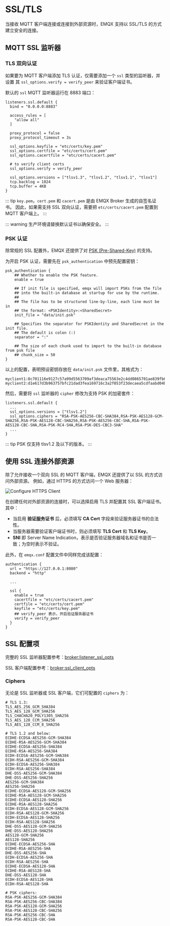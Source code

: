 # SSL/TLS

当接收 MQTT 客户端连接或连接到外部资源时，EMQX 支持以 SSL/TLS 的方式
建立安全的连接。

## MQTT SSL 监听器

### TLS 双向认证

如果要为 MQTT 客户端添加 TLS 认证，仅需要添加一个 `ssl` 类型的监听器，并设置
其 `ssl_options.verify = verify_peer` 来验证客户端证书。

默认的 `ssl` MQTT 监听器运行在 8883 端口：

```
listeners.ssl.default {
  bind = "0.0.0.0:8883"

  access_rules = [
    "allow all"
  ]

  proxy_protocol = false
  proxy_protocol_timeout = 3s

  ssl_options.keyfile = "etc/certs/key.pem"
  ssl_options.certfile = "etc/certs/cert.pem"
  ssl_options.cacertfile = "etc/certs/cacert.pem"

  # to verify client certs
  ssl_options.verify = verify_peer

  ssl_options.versions = ["tlsv1.3", "tlsv1.2", "tlsv1.1", "tlsv1"]
  tcp.backlog = 1024
  tcp.buffer = 4KB
}
```

::: tip
`key.pem`，`cert.pem` 和 `cacert.pem` 是由 EMQX Broker 生成的自签名证书。
因此，如果需支持 SSL 双向认证，需要把 `etc/certs/cacert.pem` 配置到 MQTT
客户端上。
:::

::: warning
生产环境请替换默认证书以确保安全。
:::

### PSK 认证

除常规的 SSL 配置外，EMQX 还提供了对 [PSK (Pre-Shared-Key)](https://en.wikipedia.org/wiki/Pre-shared_key) 的支持。

为开启 PSK 认证，需要先在 `psk_authentication` 中预先配置密钥：

```
psk_authentication {
    ## Whether to enable the PSK feature.
    enable = true

    ## If init file is specified, emqx will import PSKs from the file
    ## into the built-in database at startup for use by the runtime.
    ##
    ## The file has to be structured line-by-line, each line must be in
    ## the format: <PSKIdentity>:<SharedSecret>
    init_file = "data/init.psk"

    ## Specifies the separator for PSKIdentity and SharedSecret in the init file.
    ## The default is colon (:)
    separator = ":"

    ## The size of each chunk used to import to the built-in database from psk file
    ## chunk_size = 50
}
```

以上的配置，表明预设密钥存放在 `data/init.psk` 文件里，其格式为：

```
myclient1:8c701116e9127c57a99d5563709af3deaca75563e2c4dd0865701ae839fb6d79
myclient2:d1e617d3b963757bfc21dad3fea169716c3a2f053f23decaea5cdfaabd04bfc4
```

然后，需要将 `ssl` 监听器的 `cipher` 修改为支持 PSK 的加密套件：

```
listeners.ssl.default {
  ...
  ssl_options.versions = ["tlsv1.2"]
  ssl_options.ciphers = "RSA-PSK-AES256-CBC-SHA384,RSA-PSK-AES128-GCM-SHA256,RSA-PSK-AES128-CBC-SHA256,RSA-PSK-AES256-CBC-SHA,RSA-PSK-AES128-CBC-SHA,RSA-PSK-RC4-SHA,RSA-PSK-DES-CBC3-SHA"
  ...
}
```

::: tip
PSK 仅支持 tlsv1.2 及以下的版本。
:::

## 使用 SSL 连接外部资源

除了允许接收一个双向 SSL 的 MQTT 客户端，EMQX 还提供了以 SSL 的方式访问外部资源。
例如，通过 HTTPS 的方式访问一个 Web 服务器：

![Configure HTTPS Client](./assets/http-tls.jpg)

在创建任何对外部资源的连接时，可以选择启用 TLS 并配置其 SSL 客户端证书。其中：

- 当启用 **验证服务证书** 后，必须填写 **CA Cert** 字段来验证服务器证书的合法性。
- 当服务器需要验证客户端证书时，则必须填写 **TLS Cert** 和 **TLS Key**。
- **SNI** 即 Server Name Indication，表示是否验证服务器域名和证书是否一致；为空时表示不验证。

此外，在 `emqx.conf` 配置文件中同样完成该配置：

```
authentication {
  url = "https://127.0.0.1:8080"
  backend = "http"

  ...

  ssl {
    enable = true
    cacertfile = "etc/certs/cacert.pem"
    certfile = "etc/certs/cert.pem"
    keyfile = "etc/certs/key.pem"
    ## verify_peer 表示，开启验证服务器证书
    verify = verify_peer
  }
}
```

## SSL 配置项

完整的 SSL 监听器配置参考：[broker:listener_ssl_opts](../admin/cfg.md#broker-listener-ssl-opts)

SSL 客户端配置参考：[broker:ssl_client_opts](../admin/cfg.md#broker-ssl-client-opts)

### Ciphers

无论是 SSL 监听器或 SSL 客户端，它们可配置的 `ciphers` 为：

```
# TLS 1.3:
TLS_AES_256_GCM_SHA384
TLS_AES_128_GCM_SHA256
TLS_CHACHA20_POLY1305_SHA256
TLS_AES_128_CCM_SHA256
TLS_AES_128_CCM_8_SHA256

# TLS 1.2 and below:
ECDHE-ECDSA-AES256-GCM-SHA384
ECDHE-RSA-AES256-GCM-SHA384
ECDHE-ECDSA-AES256-SHA384
ECDHE-RSA-AES256-SHA384
ECDH-ECDSA-AES256-GCM-SHA384
ECDH-RSA-AES256-GCM-SHA384
ECDH-ECDSA-AES256-SHA384
ECDH-RSA-AES256-SHA384
DHE-DSS-AES256-GCM-SHA384
DHE-DSS-AES256-SHA256
AES256-GCM-SHA384
AES256-SHA256
ECDHE-ECDSA-AES128-GCM-SHA256
ECDHE-RSA-AES128-GCM-SHA256
ECDHE-ECDSA-AES128-SHA256
ECDHE-RSA-AES128-SHA256
ECDH-ECDSA-AES128-GCM-SHA256
ECDH-RSA-AES128-GCM-SHA256
ECDH-ECDSA-AES128-SHA256
ECDH-RSA-AES128-SHA256
DHE-DSS-AES128-GCM-SHA256
DHE-DSS-AES128-SHA256
AES128-GCM-SHA256
AES128-SHA256
ECDHE-ECDSA-AES256-SHA
ECDHE-RSA-AES256-SHA
DHE-DSS-AES256-SHA
ECDH-ECDSA-AES256-SHA
ECDH-RSA-AES256-SHA
ECDHE-ECDSA-AES128-SHA
ECDHE-RSA-AES128-SHA
DHE-DSS-AES128-SHA
ECDH-ECDSA-AES128-SHA
ECDH-RSA-AES128-SHA

# PSK ciphers:
RSA-PSK-AES256-GCM-SHA384
RSA-PSK-AES256-CBC-SHA384
RSA-PSK-AES128-GCM-SHA256
RSA-PSK-AES128-CBC-SHA256
RSA-PSK-AES256-CBC-SHA
RSA-PSK-AES128-CBC-SHA
```
